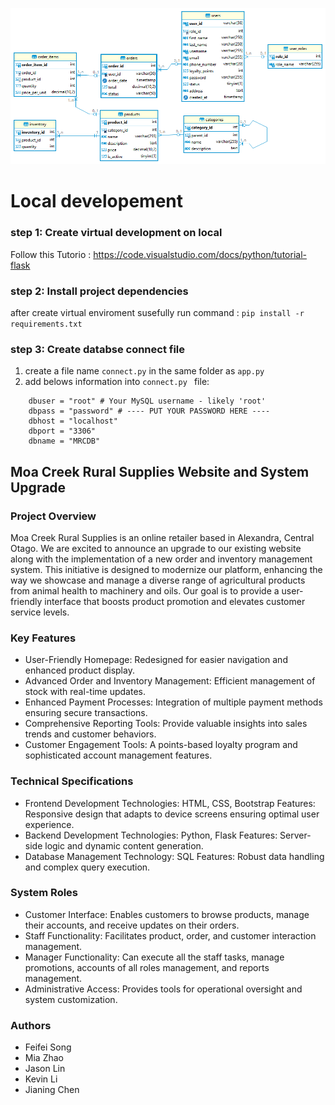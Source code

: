 ![mcrs ERDs](static\images\mcrs5.png "mcrs ERDs]")
# Local developement #
### step 1: Create virtual development on local ###
Follow this Tutorio : https://code.visualstudio.com/docs/python/tutorial-flask 

### step 2: Install project dependencies ###
after create virtual enviroment susefully
run command :
` pip install -r requirements.txt `

### step 3: Create databse connect file ###
1. create a file name `connect.py` in the same folder as ` app.py `
2. add belows information into `connect.py ` file:
   
```
    dbuser = "root" # Your MySQL username - likely 'root'
    dbpass = "password" # ---- PUT YOUR PASSWORD HERE ----
    dbhost = "localhost" 
    dbport = "3306"
    dbname = "MRCDB"
```


## Moa Creek Rural Supplies Website and System Upgrade
### Project Overview
Moa Creek Rural Supplies is an online retailer based in Alexandra, Central Otago. We are excited to announce an upgrade to our existing website along with the implementation of a new order and inventory management system. This initiative is designed to modernize our platform, enhancing the way we showcase and manage a diverse range of agricultural products from animal health to machinery and oils. Our goal is to provide a user-friendly interface that boosts product promotion and elevates customer service levels.

### Key Features
* User-Friendly Homepage: Redesigned for easier navigation and enhanced product display.
* Advanced Order and Inventory Management: Efficient management of stock with real-time updates.
* Enhanced Payment Processes: Integration of multiple payment methods ensuring secure transactions.
* Comprehensive Reporting Tools: Provide valuable insights into sales trends and customer behaviors.
* Customer Engagement Tools: A points-based loyalty program and sophisticated account management features.
### Technical Specifications
* Frontend Development
Technologies: HTML, CSS, Bootstrap
Features: Responsive design that adapts to device screens ensuring optimal user experience.
* Backend Development
Technologies: Python, Flask
Features: Server-side logic and dynamic content generation.
* Database Management
Technology: SQL
Features: Robust data handling and complex query execution.
### System Roles
* Customer Interface: Enables customers to browse products, manage their accounts, and receive updates on their orders.
* Staff Functionality: Facilitates product, order, and customer interaction management.
* Manager Functionality: Can execute all the staff tasks, manage promotions, accounts of all roles management, and reports management.
* Administrative Access: Provides tools for operational oversight and system customization.

### Authors
* Feifei Song
* Mia Zhao
* Jason Lin
* Kevin Li
* Jianing Chen

